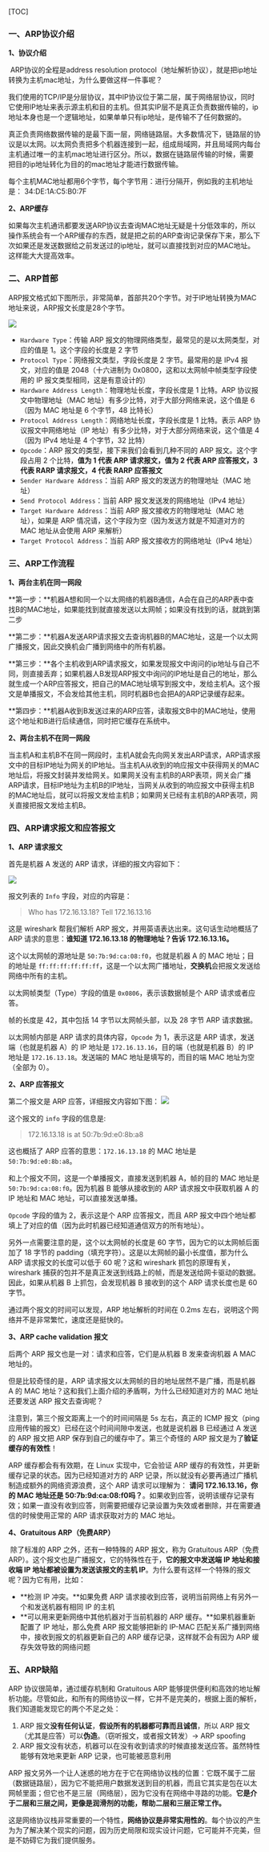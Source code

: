 

[TOC]

### 一、ARP协议介绍

**1、协议介绍**

​	ARP协议的全程是address resolution protocol（地址解析协议），就是把ip地址转换为主机mac地址，为什么要做这样一件事呢？

​	我们使用的TCP/IP是分层协议，其中IP协议位于第二层，属于网络层协议，同时它使用IP地址来表示源主机和目的主机。但其实IP层不是真正负责数据传输的，ip地址本身也是一个逻辑地址，如果单单只有ip地址，是传输不了任何数据的。

​	真正负责网络数据传输的是最下面一层，网络链路层。大多数情况下，链路层的协议是以太网。以太网负责把多个机器连接到一起，组成局域网，并且局域网内每台主机通过唯一的主机mac地址进行区分。所以，数据在链路层传输的时候，需要把目的ip地址转化为目的的mac地址才能进行数据传输。

​	每个主机MAC地址都用6个字节，每个字节用：进行分隔开，例如我的主机地址是：	34:DE:1A:C5:B0:7F

**2、ARP缓存**

​	如果每次主机通讯都要发送ARP协议去查询MAC地址无疑是十分低效率的，所以操作系统会有一个ARP缓存的东西，就是把之前的ARP查询记录保存下来，那么下次如果还是发送数据给之前发送过的ip地址，就可以直接找到对应的MAC地址。这样能大大提高效率。

### 二、ARP首部

​	ARP报文格式如下图所示，非常简单，首部共20个字节。对于IP地址转换为MAC地址来说，ARP报文长度是28个字节。

![](./picture/10.jpg)

- `Hardware Type`：传输 ARP 报文的物理网络类型，最常见的是以太网类型，对应的值是 1。这个字段的长度是 2 字节
- `Protocol Type`：网络报文类型，字段长度是 2 字节。最常用的是 IPv4 报文，对应的值是 2048（十六进制为 0x0800，这和以太网帧中帧类型字段使用的 IP 报文类型相同，这是有意设计的）
- `Hardware Address Length`：物理地址长度，字段长度是 1 比特。ARP 协议报文中物理地址（MAC 地址）有多少比特，对于大部分网络来说，这个值是 6（因为 MAC 地址是 6 个字节，48 比特长）
- `Protocol Address Length`：网络地址长度，字段长度是 1 比特。表示 ARP 协议报文中网络地址（IP 地址）有多少比特，对于大部分网络来说，这个值是 4（因为 IPv4 地址是 4 个字节，32 比特）
- `Opcode`：ARP 报文的类型，接下来我们会看到几种不同的 ARP 报文。这个字段占用 2 个比特，**值为 1 代表 ARP 请求报文，值为 2 代表 ARP 应答报文，3 代表 RARP 请求报文，4 代表 RARP 应答报文**
- `Sender Hardware Address`：当前 ARP 报文的发送方的物理地址（MAC 地址）
- `Send Protocol Address`：当前 ARP 报文发送发的网络地址（IPv4 地址）
- `Target Hardware Address`：当前 ARP 报文接收方的物理地址（MAC 地址），如果是 ARP 情况请，这个字段为空（因为发送方就是不知道对方的 MAC 地址从会使用 ARP 来解析）
- `Target Protocol Address`：当前 ARP 报文接收方的网络地址（IPv4 地址）

### 三、ARP工作流程

**1、两台主机在同一网段**

**第一步：**机器A想和同一个以太网络的机器B通信，A会在自己的ARP表中查找B的MAC地址，如果能找到就直接发送以太网帧；如果没有找到的话，就跳到第二步

**第二步：**机器A发送ARP请求报文去查询机器B的MAC地址，这是一个以太网广播报文，因此交换机会广播到网络中的所有机器。

**第三步：**各个主机收到ARP请求报文，如果发现报文中询问的ip地址与自己不同，则直接丢弃；如果机器人B发现ARP报文中询问的IP地址是自己的地址，那么就生成一个ARP应答报文，把自己的MAC地址填写到报文中，发给主机A。这个报文是单播报文，不会发给其他主机，同时机器B也会把A的ARP记录缓存起来。

**第四步：**机器A收到B发送过来的ARP应答，读取报文B中的MAC地址，使用这个地址和B进行后续通信，同时把它缓存在系统中。

**2、两台主机不在同一网段**

​	当主机A和主机B不在同一网段时，主机A就会先向网关发出ARP请求，ARP请求报文中的目标IP地址为网关的IP地址。当主机A从收到的响应报文中获得网关的MAC地址后，将报文封装并发给网关。如果网关没有主机B的ARP表项，网关会广播ARP请求，目标IP地址为主机B的IP地址，当网关从收到的响应报文中获得主机B的MAC地址后，就可以将报文发给主机B；如果网关已经有主机B的ARP表项，网关直接把报文发给主机B。

### 四、ARP请求报文和应答报文

**1、ARP 请求报文**

首先是机器 A 发送的 ARP 请求，详细的报文内容如下：

![](./picture/11.jpg)

报文列表的 `Info` 字段，对应的内容是：

> Who has 172.16.13.18? Tell 172.16.13.16

这是 wireshark 帮我们解析 ARP 报文，并用英语表达出来。这句话生动地概括了 ARP 请求的意思：**谁知道 172.16.13.18 的物理地址？告诉 172.16.13.16。**

这个以太网帧的源地址是 `50:7b:9d:ca:08:f0`，也就是机器 A 的 MAC 地址；目的地址是 `ff:ff:ff:ff:ff:ff`，这是一个以太网广播地址，**交换机**会把报文发送给网络中所有的主机。

以太网帧类型（Type）字段的值是 `0x0806`，表示该数据帧是个 ARP 请求或者应答。

帧的长度是 42，其中包括 14 字节以太网帧头部，以及 28 字节 ARP 请求数据。

以太网帧内部是 ARP 请求的具体内容，`Opcode` 为 1，表示这是 ARP 请求，发送端（也就是机器 A）的 IP 地址是 `172.16.13.16`，目的端（也就是机器 B）的 IP 地址是 `172.16.13.18`。发送端的 MAC 地址是填写的，而目的端 MAC 地址为空（全部为 0）。

**2、ARP 应答报文**

第二个报文是 ARP 应答，详细报文内容如下图：
![](./picture/12.jpg)

这个报文的 `info` 字段的信息是:

> 172.16.13.18 is at 50:7b:9d:e0:8b:a8

这也概括了 ARP 应答的意思：`172.16.13.18` 的 MAC 地址是 `50:7b:9d:e0:8b:a8`。

和上个报文不同，这是一个单播报文，直接发送到机器 A，帧的目的 MAC 地址是 `50:7b:9d:ca:08:f0`。因为机器 B 能够从接收到的 ARP 请求报文中获取机器 A 的 IP 地址和 MAC 地址，可以直接发送单播。

`Opcode` 字段的值为 2，表示这是个 ARP 应答报文，而且 ARP 报文中四个地址都填上了对应的值（因为此时机器已经知道通信双方的所有地址）。

另外一点需要注意的是，这个以太网帧的长度是 60 字节，因为它的以太网帧后面加了 18 字节的 padding（填充字符）。这是以太网帧的最小长度值，那为什么 ARP 请求报文的长度可以低于 60 呢？这和 wireshark 抓包的原理有关，wireshark 捕获的包并不是真正发送到线路上的帧，而是发送给网卡驱动的数据。因此，如果从机器 B 上抓包，会发现机器 B 接收到的这个 ARP 请求长度也是 60 字节。

通过两个报文的时间可以发现，ARP 地址解析的时间在 0.2ms 左右，说明这个网络并不是非常繁忙，速度还是挺快的。

**3、ARP cache validation 报文**

后两个 ARP 报文也是一对：请求和应答，它们是从机器 B 发来查询机器 A MAC 地址的。

但是比较奇怪的是，ARP 请求报文以太网帧的目的地址居然不是广播，而是机器 A 的 MAC 地址？这和我们上面介绍的矛盾啊，为什么已经知道对方的 MAC 地址还要发送 ARP 报文去查询呢？

注意到，第三个报文距离上一个的时间间隔是 5s 左右，真正的 ICMP 报文（ping 应用传输的报文）已经在这个时间间隙中发送，也就是说机器 B 已经通过 A 发送的 ARP 报文把 ARP 保存到自己的缓存中了。第三个奇怪的 ARP 报文是为了**验证缓存的有效性**！

ARP 缓存都会有有效期，在 Linux 实现中，它会验证 ARP 缓存的有效性，并更新缓存记录的状态。因为已经知道对方的 ARP 记录，所以就没有必要再通过广播机制造成额外的网络资源浪费，这个 ARP 请求可以理解为： **请问 172.16.13.16，你的 MAC 地址还是 50:7b:9d:ca:08:f0吗？**。如果收到应答，说明该缓存记录有效；如果一直没有收到应答，则需要把缓存记录设置为失效或者删除，并在需要通信的时候使用正常的 ARP 请求获取对方的 MAC 地址。

**4、Gratuitous ARP（免费ARP）**

​	除了标准的 ARP 之外，还有一种特殊的 ARP 报文，称为 Gratuitous ARP（免费 ARP）。这个报文也是广播报文，它的特殊性在于，**它的报文中发送端 IP 地址和接收端 IP 地址都被设置为发送该报文的主机 IP**。为什么要有这样一个特殊的报文呢？因为它有用，比如：

- **检测 IP 冲突。**如果免费 ARP 请求接收到应答，说明当前网络上有另外一个和发送机器有相同 IP 的主机
- **可以用来更新网络中其他机器对于当前机器的 ARP 缓存。**如果机器重新配置了 IP 地址，那么免费 ARP 报文能够把新的 IP-MAC 匹配关系广播到网络中，接收到报文的机器更新自己的 ARP 缓存记录，这样就不会有因为 ARP 缓存失效导致的网络问题

### 五、ARP缺陷

ARP 协议很简单，通过缓存机制和 Gratuitous ARP 能够提供便利和高效的地址解析功能。尽管如此，和所有的网络协议一样，它并不是完美的，根据上面的解析，我们知道能发现它的两个不足之处：

1. ARP 报文**没有任何认证**，**假设所有的机器都可靠而且诚信**，所以 ARP 报文（尤其是应答）可以**伪造**。（窃听报文，或者报文转发）-> ARP spoofing
2. ARP 报文没有状态，机器可以在没有收到请求的时候直接发送应答。虽然特性能够有效地来更新 ARP 记录，也可能被恶意利用

ARP 报文另外一个让人迷惑的地方在于它在网络协议栈的位置：它既不属于二层（数据链路层），因为它不能把用户数据发送到目的机器，而且它其实是包在以太网帧里面；但它也不是三层（网络层），因为它没有在网络中寻路的功能。**它是介于二层和三层之间，更像是润滑剂的功能，帮助二层和三层正常工作。**

这是网络协议栈非常重要的一个特性，**网络协议是非常实用性的**。每个协议的产生为为了解决某个现实的问题，因为历史局限和现实设计问题，它可能并不完美，但是不妨碍它为我们提供服务。